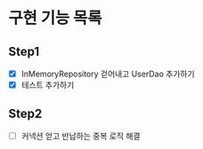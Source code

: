 # 구현 기능 목록

## Step1

* [x] InMemoryRepository 걷어내고 UserDao 추가하기
* [x] 테스트 추가하기

## Step2

* [ ] 커넥션 얻고 반납하는 중복 로직 해결
